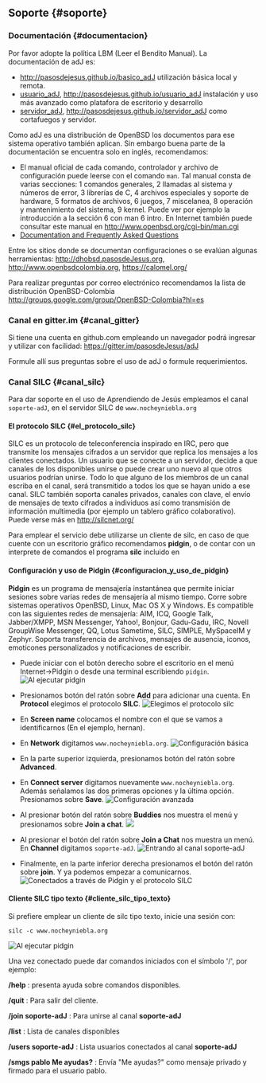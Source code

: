 ## Soporte {#soporte}

### Documentación {#documentacion}

Por favor adopte la política LBM (Leer el Bendito Manual). La documentación 
de adJ es:

* <http://pasosdejesus.github.io/basico_adJ> utilización básica local y remota.
* [usuario_adJ](#bibliografia), <http://pasosdejesus.github.io/usuario_adJ> 
	instalación y uso más avanzado como platafora de escritorio y desarrollo
*  [servidor_adJ](#bibliografia), <http://pasosdejesus.github.io/servidor_adJ> 
	como cortafuegos y servidor.

Como adJ es una distribución de OpenBSD los documentos para ese sistema 
operativo también aplican.  Sin embargo buena parte de la documentación se 
encuentra solo en inglés, recomendamos:

* El manual oficial de cada comando, controlador y archivo de configuración 
	puede leerse con el comando ```man```.  Tal manual consta de varias 
	secciones: 1 comandos generales, 2 llamadas al sistema y números de 
	error, 3 librerías de C, 4 archivos especiales y soporte de hardware, 
	5 formatos de archivos, 6 juegos, 7 miscelanea, 8 operación y 
	mantenimiento del sistema, 9 kernel. Puede ver por ejemplo la 
	introducción a la sección 6 con man 6 intro. En Internet también 
	puede consultar este manual en <http://www.openbsd.org/cgi-bin/man.cgi>
* [Documentation and Frequently Asked Questions](http://www.openbsd.org/faq/index.html)

Entre los sitios donde se documentan configuraciones o se evalúan algunas herramientas: <http://dhobsd.pasosdeJesus.org>, <http://www.openbsdcolombia.org>, <https://calomel.org/>

Para realizar preguntas por correo electrónico recomendamos la lista de 
distribución OpenBSD-Colombia 
<http://groups.google.com/group/OpenBSD-Colombia?hl=es>

### Canal en gitter.im {#canal_gitter}

Si tiene una cuenta en github.com empleando un navegador podrá ingresar y 
utilizar con facilidad:
<https://gitter.im/pasosdeJesus/adJ>

Formule allí sus preguntas sobre el uso de adJ o formule requerimientos.  

### Canal SILC {#canal_silc}

Para dar soporte en el uso de Aprendiendo de Jesús empleamos el canal 
```soporte-adJ```, en el servidor SILC de ```www.nocheyniebla.org```

#### El protocolo SILC {#el_protocolo_silc}

SILC es un protocolo de teleconferencia inspirado en IRC, pero que transmite 
los mensajes cifrados a un servidor que replica los mensajes a los clientes 
conectados. Un usuario que se conecte a un servidor, decide a que canales de 
los disponibles unirse o puede crear uno nuevo al que otros usuarios podrían 
unirse.  Todo lo que alguno de los miembros de un canal escriba en el canal, 
será transmitido a todos los que se hayan unido a ese canal. SILC también 
soporta canales privados, canales con clave, el envío de mensajes de 
texto cifrados a individuos así como transmisión de información multimedia 
(por ejemplo un tablero gráfico colaborativo). Puede verse más 
en <http://silcnet.org/>

Para emplear el servicio debe utilizarse un cliente de silc, en caso de que 
cuente con un escritorio gráfico recomendamos **pidgin**, o de contar con un 
interprete de comandos el programa **silc** incluido en 

#### Configuración y uso de Pidgin {#configuracion_y_uso_de_pidgin}

**Pidgin** es un programa de mensajería instantánea que permite iniciar 
sesiones sobre varias redes de mensajería al mismo tiempo.
Corre sobre sistemas operativos OpenBSD, Linux, Mac OS X y Windows. 
Es compatible con las siguientes redes de mensajería: AIM, ICQ, Google Talk, 
Jabber/XMPP, MSN Messenger, Yahoo!, Bonjour, Gadu-Gadu, IRC, Novell 
GroupWise Messenger, QQ, Lotus Sametime, SILC, SIMPLE, MySpaceIM y Zephyr.
Soporta transferencia de archivos, mensajes de ausencia, iconos, emoticones 
personalizados y notificaciones de escribir.

- Puede iniciar con el botón derecho sobre el escritorio en el menú 
	Internet->Pidgin o desde una terminal escribiendo ```pidgin```.
![Al ejecutar pidgin](img/pidgin2.png)

- Presionamos botón del ratón sobre **Add** para adicionar una cuenta. 
	En **Protocol** elegimos el protocolo **SILC**.
![Elegimos el protocolo silc](img/pidgin2.png)

- En **Screen name** colocamos el nombre con el que se vamos a 
	identificarnos (En el ejemplo, hernan). 

- En **Network** digitamos ```www.nocheyniebla.org```.
![Configuración básica](img/pidgin3.png) 

- En la parte superior izquierda, presionamos botón del ratón sobre 
  **Advanced**.

- En **Connect server** digitamos nuevamente ```www.nocheyniebla.org```. 
	Además señalamos las dos primeras opciones y la última opción. 
	Presionamos sobre **Save**.
![Configuración avanzada](img/pidgin4.png)

- Al presionar botón del ratón sobre **Buddies** nos muestra el menú 
	y presionamos sobre **Join a chat**.
![](img/pidgin5.png)

- Al presionar el botón del ratón sobre **Join a Chat** nos muestra un menú. 
	En **Channel** digitamos ```soporte-adJ```.
![Entrando al canal soporte-adJ](img/pidgin6.png)

- Finalmente, en la parte inferior derecha presionamos el botón del ratón 
	sobre **join**. Y ya podemos empezar a comunicarnos.
![Conectados a través de Pidgin y el protocolo SILC](img/pidgin7.png)
 
#### Cliente SILC tipo texto {#cliente_silc_tipo_texto}

Si prefiere emplear un cliente de silc tipo texto, inicie una sesión con:

```
silc -c www.nocheyniebla.org
```
![Al ejecutar pidgin](img/silc.png)

Una vez conectado puede dar comandos iniciados con el símbolo '/', por ejemplo:

**/help**
: presenta ayuda sobre comandos disponibles.

**/quit**
: Para salir del cliente.

**/join soporte-adJ**
: Para unirse al canal **soporte-adJ**

**/list**
: Lista de canales disponibles

**/users soporte-adJ**
: Lista usuarios conectados al canal **soporte-adJ**

**/smgs pablo Me ayudas?**
: Envía "Me ayudas?" como mensaje privado y firmado para el usuario pablo.


